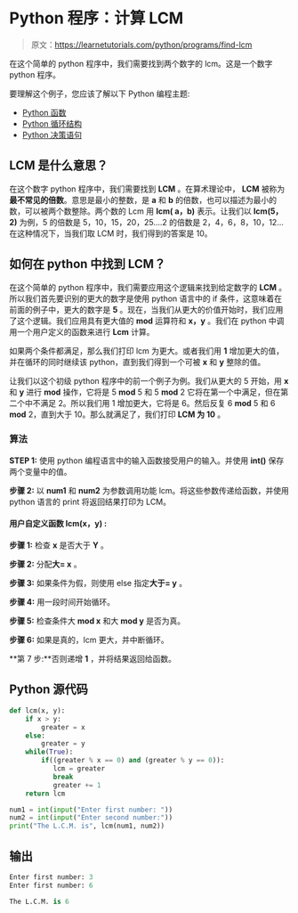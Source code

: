 # Python 程序：计算 LCM 

> 原文：<https://learnetutorials.com/python/programs/find-lcm>

在这个简单的 python 程序中，我们需要找到两个数字的 lcm。这是一个数字 python 程序。

要理解这个例子，您应该了解以下 Python 编程主题:

*   [Python 函数](../../python/python-functions-tutorials "Python Functions")
*   [Python 循环结构](../../python/python-loop-tutorials "Loops in Python")
*   [Python 决策语句](../../python/decision-making-statements "Python decision making statements")

## LCM 是什么意思？

在这个数字 python 程序中，我们需要找到 **LCM** 。在算术理论中， **LCM** 被称为**最不常见的倍数**。意思是最小的整数，是 **a** 和 **b** 的倍数，也可以描述为最小的数，可以被两个数整除。两个数的 Lcm 用 **lcm( a，b)** 表示。让我们以 **lcm(5，2)** 为例，5 的倍数是 5，10，15，20，25....2 的倍数是 2，4，6，8，10，12...在这种情况下，当我们取 LCM 时，我们得到的答案是 10。

## 如何在 python 中找到 LCM？

在这个简单的 python 程序中，我们需要应用这个逻辑来找到给定数字的 **LCM** 。所以我们首先要识别的更大的数字是使用 python 语言中的 if 条件，这意味着在前面的例子中，更大的数字是 **5** 。现在，当我们从更大的价值开始时，我们应用了这个逻辑。我们应用具有更大值的 **mod** 运算符和 **x，y** 。我们在 python 中调用一个用户定义的函数来进行 **Lcm** 计算。

如果两个条件都满足，那么我们打印 lcm 为更大。或者我们用 **1** 增加更大的值，并在循环的同时继续该 python，直到我们得到一个可被 **x** 和 **y** 整除的值。

让我们以这个初级 python 程序中的前一个例子为例。我们从更大的 5 开始，用 **x** 和 **y** 进行 **mod** 操作，它将是 5 **mod** 5 和 5 **mod** 2 它将在第一个中满足，但在第二个中不满足 2。所以我们用 1 增加更大，它将是 6。然后反复 6 **mod** 5 和 6 **mod** 2，直到大于 10。那么就满足了，我们打印 **LCM 为 10** 。

### 算法

**STEP 1:** 使用 python 编程语言中的输入函数接受用户的输入。并使用 **int()** 保存两个变量中的值。

**步骤 2:** 以 **num1** 和 **num2** 为参数调用功能 lcm。将这些参数传递给函数，并使用 python 语言的 print 将返回结果打印为 LCM。

#### **用户自定义函数 lcm(x，y)** :

**步骤 1:** 检查 **x** 是否大于 **Y** 。

**步骤 2:** 分配**大= x** 。

**步骤 3:** 如果条件为假，则使用 else 指定**大于= y** 。

**步骤 4:** 用一段时间开始循环。

**步骤 5:** 检查条件大 **mod x** 和大 **mod y** 是否为真。

**步骤 6:** 如果是真的，lcm 更大，并中断循环。

**第 7 步:**否则递增 **1** ，并将结果返回给函数。

## Python 源代码

```py
def lcm(x, y):  
    if x > y:  
        greater = x  
    else:  
        greater = y  
    while(True):  
        if((greater % x == 0) and (greater % y == 0)):  
           lcm = greater  
           break  
           greater += 1  
    return lcm  

num1 = int(input("Enter first number: "))  
num2 = int(input("Enter second number:"))  
print("The L.C.M. is", lcm(num1, num2)) 

```

## 输出

```py
Enter first number: 3
Enter first number: 6

The L.C.M. is 6
```